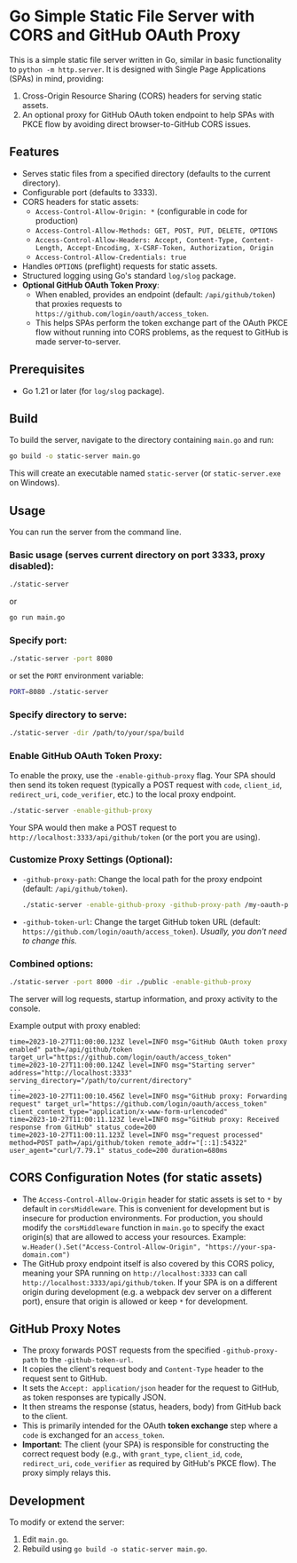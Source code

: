 # Go Simple Static File Server with CORS and GitHub OAuth Proxy

This is a simple static file server written in Go, similar in basic functionality to `python -m http.server`.
It is designed with Single Page Applications (SPAs) in mind, providing:
1.  Cross-Origin Resource Sharing (CORS) headers for serving static assets.
2.  An optional proxy for GitHub OAuth token endpoint to help SPAs with PKCE flow by avoiding direct browser-to-GitHub CORS issues.

## Features

-   Serves static files from a specified directory (defaults to the current directory).
-   Configurable port (defaults to 3333).
-   CORS headers for static assets:
    -   `Access-Control-Allow-Origin: *` (configurable in code for production)
    -   `Access-Control-Allow-Methods: GET, POST, PUT, DELETE, OPTIONS`
    -   `Access-Control-Allow-Headers: Accept, Content-Type, Content-Length, Accept-Encoding, X-CSRF-Token, Authorization, Origin`
    -   `Access-Control-Allow-Credentials: true`
-   Handles `OPTIONS` (preflight) requests for static assets.
-   Structured logging using Go's standard `log/slog` package.
-   **Optional GitHub OAuth Token Proxy**:
    -   When enabled, provides an endpoint (default: `/api/github/token`) that proxies requests to `https://github.com/login/oauth/access_token`.
    -   This helps SPAs perform the token exchange part of the OAuth PKCE flow without running into CORS problems, as the request to GitHub is made server-to-server.

## Prerequisites

-   Go 1.21 or later (for `log/slog` package).

## Build

To build the server, navigate to the directory containing `main.go` and run:

```bash
go build -o static-server main.go
```

This will create an executable named `static-server` (or `static-server.exe` on Windows).

## Usage

You can run the server from the command line.

### Basic usage (serves current directory on port 3333, proxy disabled):

```bash
./static-server
```
or
```bash
go run main.go
```

### Specify port:

```bash
./static-server -port 8080
```
or set the `PORT` environment variable:
```bash
PORT=8080 ./static-server
```

### Specify directory to serve:

```bash
./static-server -dir /path/to/your/spa/build
```

### Enable GitHub OAuth Token Proxy:

To enable the proxy, use the `-enable-github-proxy` flag. Your SPA should then send its token request (typically a POST request with `code`, `client_id`, `redirect_uri`, `code_verifier`, etc.) to the local proxy endpoint.

```bash
./static-server -enable-github-proxy
```

Your SPA would then make a POST request to `http://localhost:3333/api/github/token` (or the port you are using).

### Customize Proxy Settings (Optional):

-   `-github-proxy-path`: Change the local path for the proxy endpoint (default: `/api/github/token`).
    ```bash
    ./static-server -enable-github-proxy -github-proxy-path /my-oauth-proxy
    ```
-   `-github-token-url`: Change the target GitHub token URL (default: `https://github.com/login/oauth/access_token`). *Usually, you don't need to change this.*

### Combined options:

```bash
./static-server -port 8000 -dir ./public -enable-github-proxy
```

The server will log requests, startup information, and proxy activity to the console.

Example output with proxy enabled:
```
time=2023-10-27T11:00:00.123Z level=INFO msg="GitHub OAuth token proxy enabled" path=/api/github/token target_url="https://github.com/login/oauth/access_token"
time=2023-10-27T11:00:00.124Z level=INFO msg="Starting server" address="http://localhost:3333" serving_directory="/path/to/current/directory"
...
time=2023-10-27T11:00:10.456Z level=INFO msg="GitHub proxy: Forwarding request" target_url="https://github.com/login/oauth/access_token" client_content_type="application/x-www-form-urlencoded"
time=2023-10-27T11:00:11.123Z level=INFO msg="GitHub proxy: Received response from GitHub" status_code=200
time=2023-10-27T11:00:11.123Z level=INFO msg="request processed" method=POST path=/api/github/token remote_addr="[::1]:54322" user_agent="curl/7.79.1" status_code=200 duration=680ms
```

## CORS Configuration Notes (for static assets)

-   The `Access-Control-Allow-Origin` header for static assets is set to `*` by default in `corsMiddleware`. This is convenient for development but is insecure for production environments. For production, you should modify the `corsMiddleware` function in `main.go` to specify the exact origin(s) that are allowed to access your resources.
    Example: `w.Header().Set("Access-Control-Allow-Origin", "https://your-spa-domain.com")`
-   The GitHub proxy endpoint itself is also covered by this CORS policy, meaning your SPA running on `http://localhost:3333` can call `http://localhost:3333/api/github/token`. If your SPA is on a different origin during development (e.g. a webpack dev server on a different port), ensure that origin is allowed or keep `*` for development.

## GitHub Proxy Notes

-   The proxy forwards POST requests from the specified `-github-proxy-path` to the `-github-token-url`.
-   It copies the client's request body and `Content-Type` header to the request sent to GitHub.
-   It sets the `Accept: application/json` header for the request to GitHub, as token responses are typically JSON.
-   It then streams the response (status, headers, body) from GitHub back to the client.
-   This is primarily intended for the OAuth **token exchange** step where a `code` is exchanged for an `access_token`.
-   **Important**: The client (your SPA) is responsible for constructing the correct request body (e.g., with `grant_type`, `client_id`, `code`, `redirect_uri`, `code_verifier` as required by GitHub's PKCE flow). The proxy simply relays this.

## Development

To modify or extend the server:
1.  Edit `main.go`.
2.  Rebuild using `go build -o static-server main.go`.